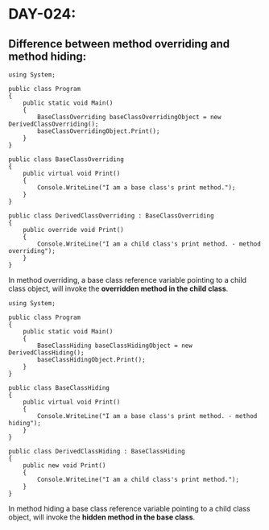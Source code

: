 # DAY-024:

## Difference between method overriding and method hiding:

```
using System;

public class Program
{
    public static void Main()
    {
        BaseClassOverriding baseClassOverridingObject = new DerivedClassOverriding();
        baseClassOverridingObject.Print();
    }
}

public class BaseClassOverriding
{
    public virtual void Print()
    {
        Console.WriteLine("I am a base class's print method.");
    }
}

public class DerivedClassOverriding : BaseClassOverriding
{
    public override void Print()
    {
        Console.WriteLine("I am a child class's print method. - method overriding");
    }
}
```


In method overriding, a base class reference variable pointing to a child class object, will invoke the **overridden method in the child class**.

```
using System;

public class Program
{
    public static void Main()
    {
        BaseClassHiding baseClassHidingObject = new DerivedClassHiding();
        baseClassHidingObject.Print();
    }
}

public class BaseClassHiding
{
    public virtual void Print()
    {
        Console.WriteLine("I am a base class's print method. - method hiding");
    }
}

public class DerivedClassHiding : BaseClassHiding
{
    public new void Print()
    {
        Console.WriteLine("I am a child class's print method.");
    }
}
```

In method hiding a base class reference variable pointing to a child class object, will invoke the **hidden method in the base class**.

